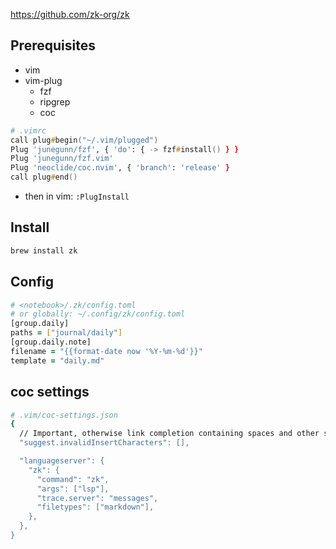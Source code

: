 https://github.com/zk-org/zk

## Prerequisites
* vim
* vim-plug
  * fzf
  * ripgrep
  * coc

```zsh
# .vimrc
call plug#begin("~/.vim/plugged")
Plug 'junegunn/fzf', { 'do': { -> fzf#install() } }
Plug 'junegunn/fzf.vim'
Plug 'neoclide/coc.nvim', { 'branch': 'release' }
call plug#end()
```
* then in vim: `:PlugInstall`

## Install
```zsh
brew install zk
```

## Config
```zsh
# <notebook>/.zk/config.toml
# or globally: ~/.config/zk/config.toml
[group.daily]
paths = ["journal/daily"]
[group.daily.note]
filename = "{{format-date now '%Y-%m-%d'}}"
template = "daily.md"
```

## coc settings
```zsh
# .vim/coc-settings.json
{
  // Important, otherwise link completion containing spaces and other special characters won't work.
  "suggest.invalidInsertCharacters": [],

  "languageserver": {
    "zk": {
      "command": "zk",
      "args": ["lsp"],
      "trace.server": "messages",
      "filetypes": ["markdown"],
    },
  },
}
```
